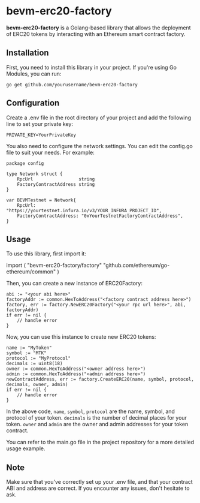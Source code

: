 # bevm-erc20-factory

**bevm-erc20-factory** is a Golang-based library that allows the deployment of ERC20 tokens by interacting with an Ethereum smart contract factory.

## Installation
First, you need to install this library in your project. If you're using Go Modules, you can run:

```
go get github.com/yourusername/bevm-erc20-factory
```

## Configuration
Create a .env file in the root directory of your project and add the following line to set your private key:
```
PRIVATE_KEY=YourPrivateKey
```
You also need to configure the network settings. You can edit the config.go file to suit your needs. For example:

```
package config

type Network struct {
	RpcUrl                 string
	FactoryContractAddress string
}

var BEVMTestnet = Network{
	RpcUrl:                 "https://yourtestnet.infura.io/v3/YOUR_INFURA_PROJECT_ID",
	FactoryContractAddress: "0xYourTestnetFactoryContractAddress",
}

```

## Usage

To use this library, first import it:

import (
	"bevm-erc20-factory/factory"
	"github.com/ethereum/go-ethereum/common"
)

Then, you can create a new instance of ERC20Factory:

```
abi := "<your abi here>"
factoryAddr := common.HexToAddress("<factory contract address here>")
factory, err := factory.NewERC20Factory("<your rpc url here>", abi, factoryAddr)
if err != nil {
	// handle error
}

```
Now, you can use this instance to create new ERC20 tokens:

```
name := "MyToken"
symbol := "MTK"
protocol := "MyProtocol"
decimals := uint8(18)
owner := common.HexToAddress("<owner address here>")
admin := common.HexToAddress("<admin address here>")
newContractAddress, err := factory.CreateERC20(name, symbol, protocol, decimals, owner, admin)
if err != nil {
	// handle error
}

```
In the above code, `name`, `symbol`, `protocol` are the name, symbol, and protocol of your token. `decimals` is the number of decimal places for your token. `owner` and `admin` are the owner and admin addresses for your token contract.

You can refer to the main.go file in the project repository for a more detailed usage example.

## Note
Make sure that you've correctly set up your .env file, and that your contract ABI and address are correct. If you encounter any issues, don't hesitate to ask.
